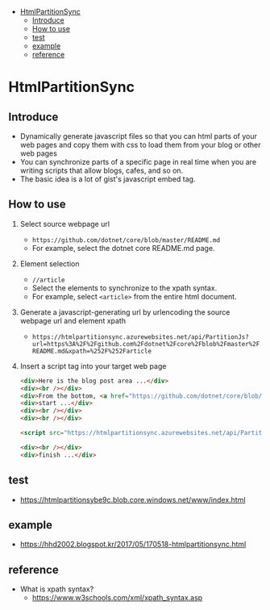 <!-- TOC -->

- [HtmlPartitionSync](#htmlpartitionsync)
    - [Introduce](#introduce)
    - [How to use](#how-to-use)
    - [test](#test)
    - [example](#example)
    - [reference](#reference)

<!-- /TOC -->

# HtmlPartitionSync

## Introduce

- Dynamically generate javascript files so that you can html parts of your web pages and copy them with css to load them from your blog or other web pages
- You can synchronize parts of a specific page in real time when you are writing scripts that allow blogs, cafes, and so on.
- The basic idea is a lot of gist's javascript embed tag.
 
## How to use

1. Select source webpage url

    - `https://github.com/dotnet/core/blob/master/README.md`
    - For example, select the dotnet core README.md page.

2. Element selection
    - `//article`
    - Select the elements to synchronize to the xpath syntax.
    - For example, select `<article>` from the entire html document.

3. Generate a javascript-generating url by urlencoding the source webpage url and element xpath
    - `https://htmlpartitionsync.azurewebsites.net/api/PartitionJs?url=https%3A%2F%2Fgithub.com%2Fdotnet%2Fcore%2Fblob%2Fmaster%2FREADME.md&xpath=%252F%252Farticle`

4. Insert a script tag into your target web page

    ```html
    <div>Here is the blog post area ...</div>
    <div><br /></div>
    <div>From the bottom, <a href="https://github.com/dotnet/core/blob/master/README.md">https://github.com/dotnet/core/blob/master/README.md</a> will only render part of the article.</div>
    <div>start ...</div>
    <div><br /></div>
    <div><br /></div>

    <script src="https://htmlpartitionsync.azurewebsites.net/api/PartitionJs?url=https%3A%2F%2Fgithub.com%2Fdotnet%2Fcore%2Fblob%2Fmaster%2FREADME.md&xpath=%252F%252Farticle"></script>

    <div><br /></div>
    <div>finish ...</div>
    ```

## test
- https://htmlpartitionsybe9c.blob.core.windows.net/www/index.html

## example
- https://hhd2002.blogspot.kr/2017/05/170518-htmlpartitionsync.html
 
## reference
- What is xpath syntax?
    - https://www.w3schools.com/xml/xpath_syntax.asp